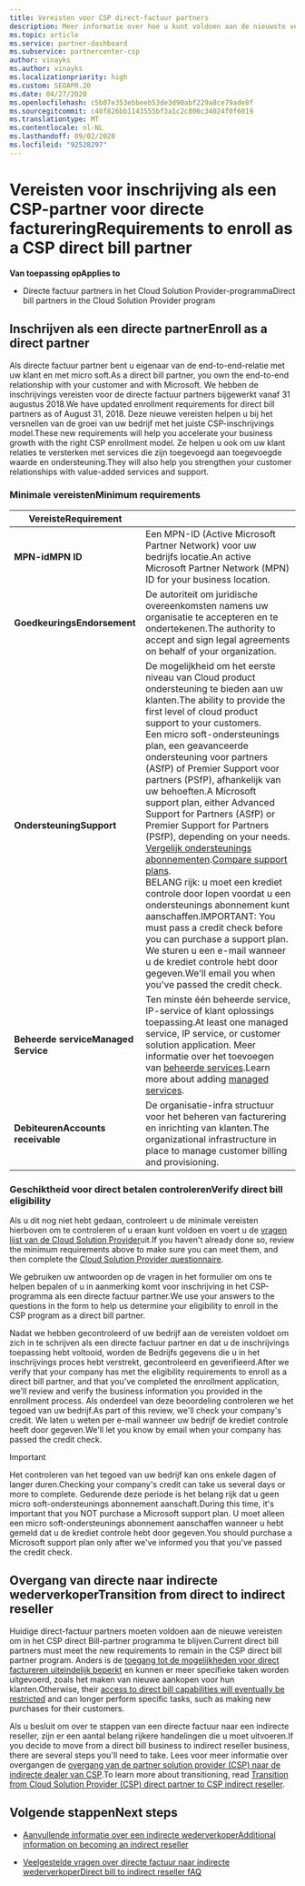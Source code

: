 ```yaml
---
title: Vereisten voor CSP direct-factuur partners
description: Meer informatie over hoe u kunt voldoen aan de nieuwste vereisten voor ondersteuning en services om een directe factuur partner te worden in het Microsoft Cloud Solution Provider-programma (CSP).
ms.topic: article
ms.service: partner-dashboard
ms.subservice: partnercenter-csp
author: vinayks
ms.author: vinayks
ms.localizationpriority: high
ms.custom: SEOAPR.20
ms.date: 04/27/2020
ms.openlocfilehash: c5b07e353ebbeeb53de3d90abf229a8ce79ade8f
ms.sourcegitcommit: c40f826bb1143555bf3a1c2c806c34024f0f6019
ms.translationtype: MT
ms.contentlocale: nl-NL
ms.lasthandoff: 09/02/2020
ms.locfileid: "92528297"
---
```

# <a name="requirements-to-enroll-as-a-csp-direct-bill-partner"></a><span data-ttu-id="cf7eb-103">Vereisten voor inschrijving als een CSP-partner voor directe facturering</span><span class="sxs-lookup"><span data-stu-id="cf7eb-103">Requirements to enroll as a CSP direct bill partner</span></span>

<span data-ttu-id="cf7eb-104">**Van toepassing op**</span><span class="sxs-lookup"><span data-stu-id="cf7eb-104">**Applies to**</span></span>

- <span data-ttu-id="cf7eb-105">Directe factuur partners in het Cloud Solution Provider-programma</span><span class="sxs-lookup"><span data-stu-id="cf7eb-105">Direct bill partners in the Cloud Solution Provider program</span></span>

## <a name="enroll-as-a-direct-partner"></a><span data-ttu-id="cf7eb-106">Inschrijven als een directe partner</span><span class="sxs-lookup"><span data-stu-id="cf7eb-106">Enroll as a direct partner</span></span>

<span data-ttu-id="cf7eb-107">Als directe factuur partner bent u eigenaar van de end-to-end-relatie met uw klant en met micro soft.</span><span class="sxs-lookup"><span data-stu-id="cf7eb-107">As a direct bill partner, you own the end-to-end relationship with your customer and with Microsoft.</span></span> <span data-ttu-id="cf7eb-108">We hebben de inschrijvings vereisten voor de directe factuur partners bijgewerkt vanaf 31 augustus 2018.</span><span class="sxs-lookup"><span data-stu-id="cf7eb-108">We have updated enrollment requirements for direct bill partners as of August 31, 2018.</span></span> <span data-ttu-id="cf7eb-109">Deze nieuwe vereisten helpen u bij het versnellen van de groei van uw bedrijf met het juiste CSP-inschrijvings model.</span><span class="sxs-lookup"><span data-stu-id="cf7eb-109">These new requirements will help you accelerate your business growth with the right CSP enrollment model.</span></span> <span data-ttu-id="cf7eb-110">Ze helpen u ook om uw klant relaties te versterken met services die zijn toegevoegd aan toegevoegde waarde en ondersteuning.</span><span class="sxs-lookup"><span data-stu-id="cf7eb-110">They will also help you strengthen your customer relationships with value-added services and support.</span></span>

### <a name="minimum-requirements"></a><span data-ttu-id="cf7eb-111">Minimale vereisten</span><span class="sxs-lookup"><span data-stu-id="cf7eb-111">Minimum requirements</span></span>

|<span data-ttu-id="cf7eb-112">**Vereiste**</span><span class="sxs-lookup"><span data-stu-id="cf7eb-112">**Requirement**</span></span>|                             |
|--------------------------------|--------------------------------------------------------------|
|<span data-ttu-id="cf7eb-113">**MPN-id**</span><span class="sxs-lookup"><span data-stu-id="cf7eb-113">**MPN ID**</span></span>   |<span data-ttu-id="cf7eb-114">Een MPN-ID (Active Microsoft Partner Network) voor uw bedrijfs locatie.</span><span class="sxs-lookup"><span data-stu-id="cf7eb-114">An active Microsoft Partner Network (MPN) ID for your business location.</span></span>    |
|<span data-ttu-id="cf7eb-115">**Goedkeurings**</span><span class="sxs-lookup"><span data-stu-id="cf7eb-115">**Endorsement**</span></span>   |<span data-ttu-id="cf7eb-116">De autoriteit om juridische overeenkomsten namens uw organisatie te accepteren en te ondertekenen.</span><span class="sxs-lookup"><span data-stu-id="cf7eb-116">The authority to accept and sign legal agreements on behalf of your organization.</span></span>|
|<span data-ttu-id="cf7eb-117">**Ondersteuning**</span><span class="sxs-lookup"><span data-stu-id="cf7eb-117">**Support**</span></span>   |<span data-ttu-id="cf7eb-118">De mogelijkheid om het eerste niveau van Cloud product ondersteuning te bieden aan uw klanten.</span><span class="sxs-lookup"><span data-stu-id="cf7eb-118">The ability to provide the first level of cloud product support to your customers.</span></span> <br/><span data-ttu-id="cf7eb-119">Een micro soft-ondersteunings plan, een geavanceerde ondersteuning voor partners (ASfP) of Premier Support voor partners (PSfP), afhankelijk van uw behoeften.</span><span class="sxs-lookup"><span data-stu-id="cf7eb-119">A Microsoft support plan, either Advanced Support for Partners (ASfP) or Premier Support for Partners (PSfP), depending on your needs.</span></span> <span data-ttu-id="cf7eb-120">[Vergelijk ondersteunings abonnementen](https://partner.microsoft.com/support/partnersupport).</span><span class="sxs-lookup"><span data-stu-id="cf7eb-120">[Compare support plans](https://partner.microsoft.com/support/partnersupport).</span></span><br/> <span data-ttu-id="cf7eb-121">BELANG rijk: u moet een krediet controle door lopen voordat u een ondersteunings abonnement kunt aanschaffen.</span><span class="sxs-lookup"><span data-stu-id="cf7eb-121">IMPORTANT: You must pass a credit check before you can purchase a support plan.</span></span> <span data-ttu-id="cf7eb-122">We sturen u een e-mail wanneer u de krediet controle hebt door gegeven.</span><span class="sxs-lookup"><span data-stu-id="cf7eb-122">We'll email you when you've passed the credit check.</span></span> |
|<span data-ttu-id="cf7eb-123">**Beheerde service**</span><span class="sxs-lookup"><span data-stu-id="cf7eb-123">**Managed Service**</span></span>   |<span data-ttu-id="cf7eb-124">Ten minste één beheerde service, IP-service of klant oplossings toepassing.</span><span class="sxs-lookup"><span data-stu-id="cf7eb-124">At least one managed service, IP service, or customer solution application.</span></span> <span data-ttu-id="cf7eb-125">Meer informatie over het toevoegen van [beheerde services](https://partner.microsoft.com/business-opportunities/managed-services-provider).</span><span class="sxs-lookup"><span data-stu-id="cf7eb-125">Learn more about adding [managed services](https://partner.microsoft.com/business-opportunities/managed-services-provider).</span></span>|
|<span data-ttu-id="cf7eb-126">**Debiteuren**</span><span class="sxs-lookup"><span data-stu-id="cf7eb-126">**Accounts receivable**</span></span> |<span data-ttu-id="cf7eb-127">De organisatie-infra structuur voor het beheren van facturering en inrichting van klanten.</span><span class="sxs-lookup"><span data-stu-id="cf7eb-127">The organizational infrastructure in place to manage customer billing and provisioning.</span></span>

### <a name="verify-direct-bill-eligibility"></a><span data-ttu-id="cf7eb-128">Geschiktheid voor direct betalen controleren</span><span class="sxs-lookup"><span data-stu-id="cf7eb-128">Verify direct bill eligibility</span></span>

<span data-ttu-id="cf7eb-129">Als u dit nog niet hebt gedaan, controleert u de minimale vereisten hierboven om te controleren of u eraan kunt voldoen en voert u de [vragen lijst van de Cloud Solution Provider](https://partner.microsoft.com/cloud-solution-provider/assessment)uit.</span><span class="sxs-lookup"><span data-stu-id="cf7eb-129">If you haven't already done so, review the minimum requirements above to make sure you can meet them, and then complete the [Cloud Solution Provider questionnaire](https://partner.microsoft.com/cloud-solution-provider/assessment).</span></span>

<span data-ttu-id="cf7eb-130">We gebruiken uw antwoorden op de vragen in het formulier om ons te helpen bepalen of u in aanmerking komt voor inschrijving in het CSP-programma als een directe factuur partner.</span><span class="sxs-lookup"><span data-stu-id="cf7eb-130">We use your answers to the questions in the form to help us determine your eligibility to enroll in the CSP program as a direct bill partner.</span></span>

<span data-ttu-id="cf7eb-131">Nadat we hebben gecontroleerd of uw bedrijf aan de vereisten voldoet om zich in te schrijven als een directe factuur partner en dat u de inschrijvings toepassing hebt voltooid, worden de Bedrijfs gegevens die u in het inschrijvings proces hebt verstrekt, gecontroleerd en geverifieerd.</span><span class="sxs-lookup"><span data-stu-id="cf7eb-131">After we verify that your company has met the eligibility requirements to enroll as a direct bill partner, and that you've completed the enrollment application, we'll review and verify the business information you provided in the enrollment process.</span></span> <span data-ttu-id="cf7eb-132">Als onderdeel van deze beoordeling controleren we het tegoed van uw bedrijf.</span><span class="sxs-lookup"><span data-stu-id="cf7eb-132">As part of this review, we'll check your company's credit.</span></span> <span data-ttu-id="cf7eb-133">We laten u weten per e-mail wanneer uw bedrijf de krediet controle heeft door gegeven.</span><span class="sxs-lookup"><span data-stu-id="cf7eb-133">We'll let you know by email when your company has passed the credit check.</span></span>

>[!IMPORTANT]
><span data-ttu-id="cf7eb-134">Het controleren van het tegoed van uw bedrijf kan ons enkele dagen of langer duren.</span><span class="sxs-lookup"><span data-stu-id="cf7eb-134">Checking your company's credit can take us several days or more to complete.</span></span> <span data-ttu-id="cf7eb-135">Gedurende deze periode is het belang rijk dat u geen micro soft-ondersteunings abonnement aanschaft.</span><span class="sxs-lookup"><span data-stu-id="cf7eb-135">During this time, it's important that you NOT purchase a Microsoft support plan.</span></span> <span data-ttu-id="cf7eb-136">U moet alleen een micro soft-ondersteunings abonnement aanschaffen wanneer u hebt gemeld dat u de krediet controle hebt door gegeven.</span><span class="sxs-lookup"><span data-stu-id="cf7eb-136">You should purchase a Microsoft support plan only after we've informed you that you've passed the credit check.</span></span>

## <a name="transition-from-direct-to-indirect-reseller"></a><span data-ttu-id="cf7eb-137">Overgang van directe naar indirecte wederverkoper</span><span class="sxs-lookup"><span data-stu-id="cf7eb-137">Transition from direct to indirect reseller</span></span>

<span data-ttu-id="cf7eb-138">Huidige direct-factuur partners moeten voldoen aan de nieuwe vereisten om in het CSP direct Bill-partner programma te blijven.</span><span class="sxs-lookup"><span data-stu-id="cf7eb-138">Current direct bill partners must meet the new requirements to remain in the CSP direct bill partner program.</span></span> <span data-ttu-id="cf7eb-139">Anders is de [toegang tot de mogelijkheden voor direct factureren uiteindelijk beperkt](restricted-direct-bill-capabilities.md) en kunnen er meer specifieke taken worden uitgevoerd, zoals het maken van nieuwe aankopen voor hun klanten.</span><span class="sxs-lookup"><span data-stu-id="cf7eb-139">Otherwise, their [access to direct bill capabilities will eventually be restricted](restricted-direct-bill-capabilities.md) and can longer perform specific tasks, such as making new purchases for their customers.</span></span>

<span data-ttu-id="cf7eb-140">Als u besluit om over te stappen van een directe factuur naar een indirecte reseller, zijn er een aantal belang rijkere handelingen die u moet uitvoeren.</span><span class="sxs-lookup"><span data-stu-id="cf7eb-140">If you decide to move from a direct bill business to indirect reseller business, there are several steps you'll need to take.</span></span> <span data-ttu-id="cf7eb-141">Lees voor meer informatie over overgangen de [overgang van de partner solution provider (CSP) naar de indirecte dealer van CSP](transition-direct-to-indirect.md).</span><span class="sxs-lookup"><span data-stu-id="cf7eb-141">To learn more about transitioning, read [Transition from Cloud Solution Provider (CSP) direct partner to CSP indirect reseller](transition-direct-to-indirect.md).</span></span>

## <a name="next-steps"></a><span data-ttu-id="cf7eb-142">Volgende stappen</span><span class="sxs-lookup"><span data-stu-id="cf7eb-142">Next steps</span></span>

- [<span data-ttu-id="cf7eb-143">Aanvullende informatie over een indirecte wederverkoper</span><span class="sxs-lookup"><span data-stu-id="cf7eb-143">Additional information on becoming an indirect reseller</span></span>](https://assetsprod.microsoft.com/csp-directbill-to-indirect-transition.pdf)

- [<span data-ttu-id="cf7eb-144">Veelgestelde vragen over directe factuur naar indirecte wederverkoper</span><span class="sxs-lookup"><span data-stu-id="cf7eb-144">Direct bill to indirect reseller fAQ</span></span>](https://assetsprod.microsoft.com/mpn/direct-bill-partner-faq.pdf)
